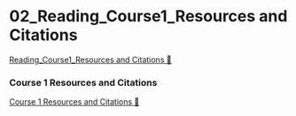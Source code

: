 # 02_Reading_Course1_Resources and Citations

[Reading_Course1_Resources and Citations &#128279;](https://www.coursera.org/learn/introduction-to-security-principles-in-cloud-computing/supplement/at0q3/course-1-resources-and-citations)

### Course 1 Resources and Citations

[Course 1 Resources and Citations 🔗](https://1drv.ms/b/c/526c45566c8c239a/EUll0HjBnZdMkBLRH13_i10Bd3v5SUHHAiGGw1t6fEdp0w?e=1cP1aG)
